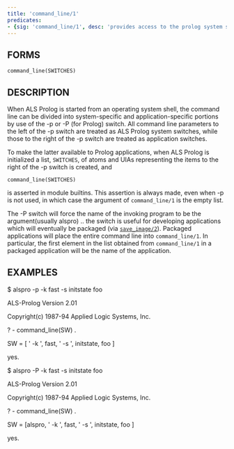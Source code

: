 ```yaml
---
title: 'command_line/1'
predicates:
- {sig: 'command_line/1', desc: 'provides access to the prolog system start-up command line'}
---
```


## FORMS
```
command_line(SWITCHES)
```
## DESCRIPTION

When ALS Prolog is started from an operating system shell, the command line can be divided into system-specific and application-specific portions by use of the -p or -P (for Prolog) switch. All command line parameters to the left of the -p switch are treated as ALS Prolog system switches, while those to the right of the -p switch are treated as application switches.

To make the latter available to Prolog applications, when ALS Prolog is initialized a list, `SWITCHES`, of atoms and UIAs representing the items to the right of the -p switch is created, and
```
command_line(SWITCHES)
```
is asserted in module builtins. This assertion is always made, even when -p is not used, in which case the argument of `command_line/1` is the empty list.

The -P switch will force the name of the invoking program to be the argument(usually alspro) .. the switch is useful for developing applications which will eventually be packaged (via [`save_image/2`](saveimage2.html)). Packaged applications will place the entire command line into `command_line/1`. In particular, the first element in the list obtained from `command_line/1` in a packaged application will be the name of the application.


## EXAMPLES

$ alspro -p -k fast -s initstate foo

ALS-Prolog Version 2.01

Copyright(c) 1987-94 Applied Logic Systems, Inc.


? - command_line(SW) .


SW = [ ' -k ', fast, ' -s ', initstate, foo ]


yes.


$ alspro -P -k fast -s initstate foo

ALS-Prolog Version 2.01

Copyright(c) 1987-94 Applied Logic Systems, Inc.


? - command_line(SW) .


SW = [alspro, ' -k ', fast, ' -s ', initstate, foo ]


yes.

